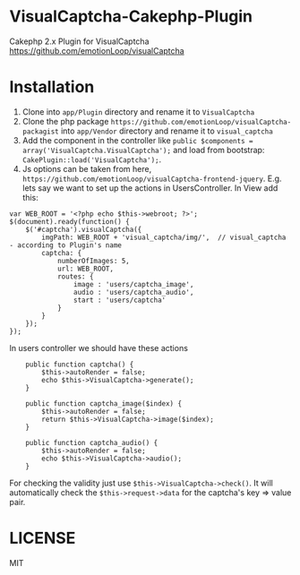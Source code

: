 # VisualCaptcha-Cakephp-Plugin
Cakephp 2.x Plugin for VisualCaptcha https://github.com/emotionLoop/visualCaptcha


# Installation
1. Clone into `app/Plugin` directory and rename it to `VisualCaptcha`
2. Clone the php package `https://github.com/emotionLoop/visualCaptcha-packagist` into `app/Vendor` directory and rename it to `visual_captcha`
3. Add the component in the controller like `public $components = array('VisualCaptcha.VisualCaptcha');` and load from bootstrap: `CakePlugin::load('VisualCaptcha');`.
4. Js options can be taken from here, `https://github.com/emotionLoop/visualCaptcha-frontend-jquery`. 
E.g. lets say we want to set up the actions in UsersController. In View add this:

```
var WEB_ROOT = '<?php echo $this->webroot; ?>';
$(document).ready(function() {
    $('#captcha').visualCaptcha({
        imgPath: WEB_ROOT + 'visual_captcha/img/',  // visual_captcha - according to Plugin's name
        captcha: {
            numberOfImages: 5,
            url: WEB_ROOT,
            routes: {
            	image : 'users/captcha_image',
            	audio : 'users/captcha_audio',
		       	start : 'users/captcha'
            }
        }
    });
});
```

In users controller we should have these actions

```
	public function captcha() {
		$this->autoRender = false;
		echo $this->VisualCaptcha->generate();
    }

	public function captcha_image($index) {
		$this->autoRender = false;
		return $this->VisualCaptcha->image($index);
    }
	
	public function captcha_audio() {
		$this->autoRender = false;
		echo $this->VisualCaptcha->audio();
    }
```


For checking the validity just use `$this->VisualCaptcha->check()`. It will automatically check the `$this->request->data` for the captcha's key => value pair.

# LICENSE

MIT
